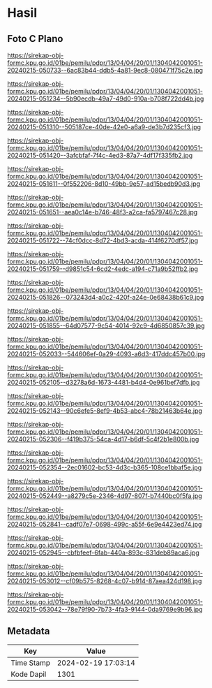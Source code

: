 # Hasil

## Foto C Plano

https://sirekap-obj-formc.kpu.go.id/01be/pemilu/pdpr/13/04/04/20/01/1304042001051-20240215-050733--6ac83b44-ddb5-4a81-9ec8-080471f75c2e.jpg

https://sirekap-obj-formc.kpu.go.id/01be/pemilu/pdpr/13/04/04/20/01/1304042001051-20240215-051234--5b90ecdb-49a7-49d0-910a-b708f722dd4b.jpg

https://sirekap-obj-formc.kpu.go.id/01be/pemilu/pdpr/13/04/04/20/01/1304042001051-20240215-051310--505187ce-40de-42e0-a6a9-de3b7d235cf3.jpg

https://sirekap-obj-formc.kpu.go.id/01be/pemilu/pdpr/13/04/04/20/01/1304042001051-20240215-051420--3afcbfaf-7f4c-4ed3-87a7-4df17f335fb2.jpg

https://sirekap-obj-formc.kpu.go.id/01be/pemilu/pdpr/13/04/04/20/01/1304042001051-20240215-051611--0f552206-8d10-49bb-9e57-ad15bedb90d3.jpg

https://sirekap-obj-formc.kpu.go.id/01be/pemilu/pdpr/13/04/04/20/01/1304042001051-20240215-051651--aea0c14e-b746-48f3-a2ca-fa5797467c28.jpg

https://sirekap-obj-formc.kpu.go.id/01be/pemilu/pdpr/13/04/04/20/01/1304042001051-20240215-051722--74cf0dcc-8d72-4bd3-acda-414f6270df57.jpg

https://sirekap-obj-formc.kpu.go.id/01be/pemilu/pdpr/13/04/04/20/01/1304042001051-20240215-051759--d9851c54-6cd2-4edc-a194-c71a9b52ffb2.jpg

https://sirekap-obj-formc.kpu.go.id/01be/pemilu/pdpr/13/04/04/20/01/1304042001051-20240215-051826--073243d4-a0c2-420f-a24e-0e68438b61c9.jpg

https://sirekap-obj-formc.kpu.go.id/01be/pemilu/pdpr/13/04/04/20/01/1304042001051-20240215-051855--64d07577-9c54-4014-92c9-4d6850857c39.jpg

https://sirekap-obj-formc.kpu.go.id/01be/pemilu/pdpr/13/04/04/20/01/1304042001051-20240215-052033--544606ef-0a29-4093-a6d3-417ddc457b00.jpg

https://sirekap-obj-formc.kpu.go.id/01be/pemilu/pdpr/13/04/04/20/01/1304042001051-20240215-052105--d3278a6d-1673-4481-b4d4-0e961bef7dfb.jpg

https://sirekap-obj-formc.kpu.go.id/01be/pemilu/pdpr/13/04/04/20/01/1304042001051-20240215-052143--90c6efe5-8ef9-4b53-abc4-78b21463b64e.jpg

https://sirekap-obj-formc.kpu.go.id/01be/pemilu/pdpr/13/04/04/20/01/1304042001051-20240215-052306--f419b375-54ca-4d17-b6df-5c4f2b1e800b.jpg

https://sirekap-obj-formc.kpu.go.id/01be/pemilu/pdpr/13/04/04/20/01/1304042001051-20240215-052354--2ec01602-bc53-4d3c-b365-108ce1bbaf5e.jpg

https://sirekap-obj-formc.kpu.go.id/01be/pemilu/pdpr/13/04/04/20/01/1304042001051-20240215-052449--a8279c5e-2346-4d97-807f-b7440bc0f5fa.jpg

https://sirekap-obj-formc.kpu.go.id/01be/pemilu/pdpr/13/04/04/20/01/1304042001051-20240215-052841--cadf07e7-0698-499c-a55f-6e9e4423ed74.jpg

https://sirekap-obj-formc.kpu.go.id/01be/pemilu/pdpr/13/04/04/20/01/1304042001051-20240215-052945--cbfbfeef-6fab-440a-893c-831deb89aca6.jpg

https://sirekap-obj-formc.kpu.go.id/01be/pemilu/pdpr/13/04/04/20/01/1304042001051-20240215-053012--cf09b575-8268-4c07-b914-87aea424d198.jpg

https://sirekap-obj-formc.kpu.go.id/01be/pemilu/pdpr/13/04/04/20/01/1304042001051-20240215-053042--78e79f90-7b73-4fa3-9144-0da9769e9b96.jpg


## Metadata

| Key        | Value               |
| ---------- | ------------------- |
| Time Stamp | 2024-02-19 17:03:14 |
| Kode Dapil | 1301                |



